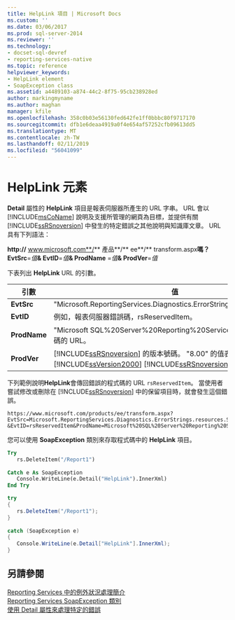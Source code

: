 ```yaml
---
title: HelpLink 項目 | Microsoft Docs
ms.custom: ''
ms.date: 03/06/2017
ms.prod: sql-server-2014
ms.reviewer: ''
ms.technology:
- docset-sql-devref
- reporting-services-native
ms.topic: reference
helpviewer_keywords:
- HelpLink element
- SoapException class
ms.assetid: a4489103-a874-44c2-8f75-95cb238928ed
author: markingmyname
ms.author: maghan
manager: kfile
ms.openlocfilehash: 358c0b03e56130fed642fe1ff0bbbc80f9717170
ms.sourcegitcommit: dfb1e6deaa4919a0f4e654af57252cfb09613dd5
ms.translationtype: MT
ms.contentlocale: zh-TW
ms.lasthandoff: 02/11/2019
ms.locfileid: "56041099"
---
```

# <a name="helplink-element"></a>HelpLink 元素
  **Detail** 屬性的 **HelpLink** 項目是報表伺服器所產生的 URL 字串。 URL 會以 [!INCLUDE[msCoName](../../../includes/msconame-md.md)] 說明及支援所管理的網頁為目標，並提供有關 [!INCLUDE[ssRSnoversion](../../../includes/ssrsnoversion-md.md)] 中發生的特定錯誤之其他說明與知識庫文章。 URL 具有下列語法：  
  
 **http://** www.microsoft.com**/** 產品**/** ee**/** transform.aspx**嗎？EvtSrc**=_值_**& EvtID**=_值_**& ProdName** =_值_**& ProdVer**=_值_  
  
 下表列出 **HelpLink** URL 的引數。  
  
|引數|值|  
|--------------|-----------|  
|**EvtSrc**|"Microsoft.ReportingServices.Diagnostics.ErrorStrings.resources.Strings"|  
|**EvtID**|例如，報表伺服器錯誤碼，rsReservedItem。|  
|**ProdName**|"Microsoft SQL%20Server%20Reporting%20Services"。 產品名稱值是編碼的 URL。|  
|**ProdVer**|[!INCLUDE[ssRSnoversion](../../../includes/ssrsnoversion-md.md)] 的版本號碼。 "8.00" 的值表示 [!INCLUDE[ssVersion2000](../../../includes/ssversion2000-md.md)] [!INCLUDE[ssRSnoversion](../../../includes/ssrsnoversion-md.md)]。|  
  
 下列範例說明**HelpLink**會傳回錯誤的程式碼的 URL `rsReservedItem`。 當使用者嘗試修改或刪除在 [!INCLUDE[ssRSnoversion](../../../includes/ssrsnoversion-md.md)] 中的保留項目時，就會發生這個錯誤。  
  
```  
https://www.microsoft.com/products/ee/transform.aspx?  
EvtSrc=Microsoft.ReportingServices.Diagnostics.ErrorStrings.resources.Strings  
&EvtID=rsReservedItem&ProdName=Microsoft%20SQL%20Server%20Reporting%20Services&ProdVer=8.00  
```  
  
 您可以使用 **SoapException** 類別來存取程式碼中的 **HelpLink** 項目。  
  
```vb  
Try  
   rs.DeleteItem("/Report1")  
  
Catch e As SoapException  
   Console.WriteLine(e.Detail("HelpLink").InnerXml)  
End Try  
```  
  
```csharp  
try  
{  
   rs.DeleteItem("/Report1");  
}  
  
catch (SoapException e)  
{  
   Console.WriteLine(e.Detail["HelpLink"].InnerXml);  
}  
```  
  
## <a name="see-also"></a>另請參閱  
 [Reporting Services 中的例外狀況處理簡介](../introducing-exception-handling-in-reporting-services.md)   
 [Reporting Services SoapException 類別](reporting-services-soapexception-class.md)   
 [使用 Detail 屬性來處理特定的錯誤](../best-practices/using-the-detail-property-to-handle-specific-errors.md)  
  
  
